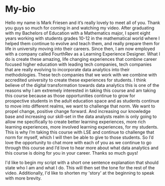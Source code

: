 # My-bio

Hello my name is Mark Friesen and it’s really lovely to meet all of you. Thank you guys so much for coming in and watching my video. After graduating with my Bachelors of Education with a Mathematics major, I spent eight years working with students grades 10-12 in the mathematical world where I helped them continue to evolve and teach them, and really prepare them for life in university moving into their careers. Since then, I am now employed with a company called FourthRev as a Learning Experience Designer. What I do is create these amazing, life changing experiences that combine career focused higher education with leading tech companies, tech companies that are really evolving to incorporate data analytics into their methodologies. These tech companies that we work with we combine with accredited university to create these experiences for students. I think believe of the digital transformation towards data analytics this is one of the reasons why I am extremely interested in taking this course and am taking this course because as those opportunities continue to grow for prospective students in the adult education space and as students continue to move into different realms, we want to challenge that norm. We want to propel change, positive change forward. And increasing our knowledge base and increasing our skill-set in the data analysts realm is only going to allow me specifically to create better learning experiences, more rich learning experiences, more involved learning experiences, for my students. This is why I’m taking this course with LSE and continue to challenge that norm for myself, which I will then be able to give to those students. So I’d love the opportunity to chat more with each of you as we continue to go through this course and I’d love to hear more about what data analytics and this course is doing for you in your career. Thanks so much guys!

I'd like to begin my script with a short one sentence explanation that should state who I am and what I do. This will then set the tone for the rest of the video. Additionally, I'd like to shorten my 'story' at the beginning to speak with more brevity.
